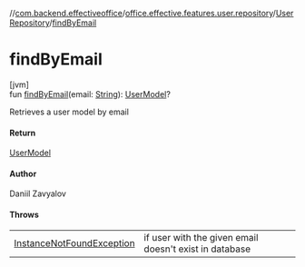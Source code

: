 //[com.backend.effectiveoffice](../../../index.md)/[office.effective.features.user.repository](../index.md)/[UserRepository](index.md)/[findByEmail](find-by-email.md)

# findByEmail

[jvm]\
fun [findByEmail](find-by-email.md)(email: [String](https://kotlinlang.org/api/latest/jvm/stdlib/kotlin/-string/index.html)): [UserModel](../../office.effective.model/-user-model/index.md)?

Retrieves a user model by email

#### Return

[UserModel](../../office.effective.model/-user-model/index.md)

#### Author

Daniil Zavyalov

#### Throws

| | |
|---|---|
| [InstanceNotFoundException](../../office.effective.common.exception/-instance-not-found-exception/index.md) | if user with the given email doesn't exist in database |
